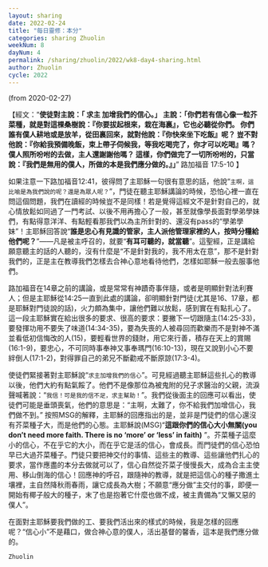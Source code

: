 ```yaml
---
layout: sharing
date: 2022-02-24
title: "每日靈修：本分"
categories: sharing Zhuolin
weekNum: 8
dayNum: 4
permalink: /sharing/zhuolin/2022/wk8-day4-sharing.html
author: Zhuolin
cycle: 2022
---
```

(from 2020-02-27)

【經文：“**使徒對主說：「 求主 加增我們的信心。」 主說：「你們若有信心像一粒芥菜種，就是對這棵桑樹說：『你要拔起根來，栽在海裏』，它也必聽從你們。 你們誰有僕人耕地或是放羊，從田裏回來，就對他說：『你快來坐下吃飯』呢？ 豈不對他說：『你給我預備晚飯，束上帶子伺候我，等我吃喝完了，你才可以吃喝』嗎？ 僕人照所吩咐的去做，主人還謝謝他嗎？ 這樣，你們做完了一切所吩咐的，只當說：『我們是無用的僕人，所做的本是我們應分做的。』」**” 路加福音 17:5-10 】  

如果注意一下路加福音12:41，彼得問了主耶穌一句很有意思的話，他說“`主啊，這比喻是為我們說的呢？還是為眾人呢？`”，門徒在聽主耶穌講論的時候，恐怕心裡一直在問這個問題，我們在讀經的時候豈不是同樣！若是覺得這經文不是針對自己的，就心情放鬆如同過了一門考試、以後不用再擔心了一般，甚至就像學長面對學弟學妹們，有點得意洋洋、有點輕看那我們以為主所針對的、還沒有pass的“學弟學妹”！主耶穌回答說“**誰是忠心有見識的管家，主人派他管理家裡的人，按時分糧給他們呢？**”——凡是被主呼召的，就要“**有耳可聽的，就當聽**”。這聖經，正是講給願意聽主的話的人聽的，沒有什麼是“不是針對我的，我不用太在意”，那不是針對我們的，正是主在教導我們怎樣去合神心意地看待他們，怎樣如耶穌一般去服事他們。  

路加福音在14章之前的講論，或是常常有神蹟奇事伴隨，或者是明顯針對法利賽人；但是主耶穌從14:25一直到此處的講論，卻明顯針對門徒(尤其是16、17章，都是耶穌對門徒說的話)，火力頗為集中，讓他們難以放鬆，感到實在有點扎心了。這一段主耶穌實在給出很多的要求、很高的要求：要撇下一切跟隨主(14:25-33)，要發揮功用不要失了味道(14:34-35)，要為失喪的人被尋回而歡樂而不是對神不滿並看低初信悔改的人(15)，要輕看世界的錢財，用它來行善，積存在天上的賞賜(16:1-9)，要忠心，不可同時事奉神又事奉瑪門(16:10-13)，現在又說到小心不要絆倒人(17:1-2)，對得罪自己的弟兄不斷勸戒不斷原諒(17:3-4)。  

使徒們緊接著對主耶穌說“`求主加增我們的信心`”。可見經過聽主耶穌這些扎心的教導以後，他們大約有點氣餒了。他們不是像那位為被鬼附的兒子求醫治的父親，流淚聲喊著說：“`我信！可是我的信不足，求主幫助！`”。我們從後面主的回應可以看出，使徒們可能是垂頭喪氣，他們的意思是：“主啊，太難了，你不給我們加增信心，我們做不到。” 按照MSG的解釋，主耶穌的回應指出的是，並非是門徒們的信心還沒有芥菜種子大，而是他們的心態。主耶穌說(MSG)“**這跟你們的信心大小無關(you don’t need more faith. There is no ‘more’ or ‘less’ in faith)** ”。芥菜種子這麼小的信心，不在乎它的大小，而在乎它是活的信心，會成長。而門徒們的信心恐怕早已大過芥菜種子。門徒只要把神交付的事情、這些主的教導、這些讓他們扎心的要求，當作應盡的本分去做就可以了，信心自然從芥菜子慢慢長大，成為合主主使用、移山倒海的信心！回應神的呼召，跟隨神的教導，就是把這信心的種子撒進土壤裡，主自然降秋雨春雨，讓它成長為大樹；不願意“應分做”主交付的事，即便一開始有椰子般大的種子，末了也是抱著它什麼也做不成，被主責備為“又懶又惡的僕人”。  

在面對主耶穌要我們做的工、要我們活出來的樣式的時候，我是怎樣的回應呢？“信心小”不是藉口，做合神心意的僕人，活出基督的馨香，這本是我們應分做的。  

`Zhuolin`  
